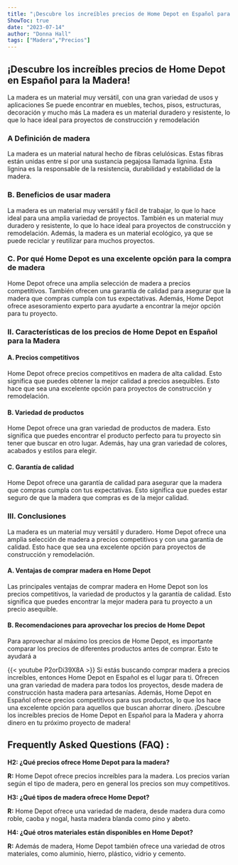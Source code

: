 ```yaml
---
title: "¡Descubre los increíbles precios de Home Depot en Español para la Madera!"
ShowToc: true 
date: "2023-07-14"
author: "Donna Hall" 
tags: ["Madera","Precios"]
---
```

## ¡Descubre los increíbles precios de Home Depot en Español para la Madera!

La madera es un material muy versátil, con una gran variedad de usos y aplicaciones Se puede encontrar en muebles, techos, pisos, estructuras, decoración y mucho más La madera es un material duradero y resistente, lo que lo hace ideal para proyectos de construcción y remodelación

### A Definición de madera

La madera es un material natural hecho de fibras celulósicas. Estas fibras están unidas entre sí por una sustancia pegajosa llamada lignina. Esta lignina es la responsable de la resistencia, durabilidad y estabilidad de la madera.

### B. Beneficios de usar madera

La madera es un material muy versátil y fácil de trabajar, lo que lo hace ideal para una amplia variedad de proyectos. También es un material muy duradero y resistente, lo que lo hace ideal para proyectos de construcción y remodelación. Además, la madera es un material ecológico, ya que se puede reciclar y reutilizar para muchos proyectos.

### C. Por qué Home Depot es una excelente opción para la compra de madera

Home Depot ofrece una amplia selección de madera a precios competitivos. También ofrecen una garantía de calidad para asegurar que la madera que compras cumpla con tus expectativas. Además, Home Depot ofrece asesoramiento experto para ayudarte a encontrar la mejor opción para tu proyecto.

### II. Características de los precios de Home Depot en Español para la Madera

#### A. Precios competitivos

Home Depot ofrece precios competitivos en madera de alta calidad. Esto significa que puedes obtener la mejor calidad a precios asequibles. Esto hace que sea una excelente opción para proyectos de construcción y remodelación.

#### B. Variedad de productos

Home Depot ofrece una gran variedad de productos de madera. Esto significa que puedes encontrar el producto perfecto para tu proyecto sin tener que buscar en otro lugar. Además, hay una gran variedad de colores, acabados y estilos para elegir.

#### C. Garantía de calidad

Home Depot ofrece una garantía de calidad para asegurar que la madera que compras cumpla con tus expectativas. Esto significa que puedes estar seguro de que la madera que compras es de la mejor calidad.

### III. Conclusiones

La madera es un material muy versátil y duradero. Home Depot ofrece una amplia selección de madera a precios competitivos y con una garantía de calidad. Esto hace que sea una excelente opción para proyectos de construcción y remodelación.

#### A. Ventajas de comprar madera en Home Depot

Las principales ventajas de comprar madera en Home Depot son los precios competitivos, la variedad de productos y la garantía de calidad. Esto significa que puedes encontrar la mejor madera para tu proyecto a un precio asequible.

#### B. Recomendaciones para aprovechar los precios de Home Depot

Para aprovechar al máximo los precios de Home Depot, es importante comparar los precios de diferentes productos antes de comprar. Esto te ayudará a

{{< youtube P2orDi39X8A >}} 
Si estás buscando comprar madera a precios increíbles, entonces Home Depot en Español es el lugar para ti. Ofrecen una gran variedad de madera para todos los proyectos, desde madera de construcción hasta madera para artesanías. Además, Home Depot en Español ofrece precios competitivos para sus productos, lo que los hace una excelente opción para aquellos que buscan ahorrar dinero. ¡Descubre los increíbles precios de Home Depot en Español para la Madera y ahorra dinero en tu próximo proyecto de madera!

## Frequently Asked Questions (FAQ) :
**H2: ¿Qué precios ofrece Home Depot para la madera?**

**R:** Home Depot ofrece precios increíbles para la madera. Los precios varían según el tipo de madera, pero en general los precios son muy competitivos.

**H3: ¿Qué tipos de madera ofrece Home Depot?**

**R:** Home Depot ofrece una variedad de madera, desde madera dura como roble, caoba y nogal, hasta madera blanda como pino y abeto.

**H4: ¿Qué otros materiales están disponibles en Home Depot?**

**R:** Además de madera, Home Depot también ofrece una variedad de otros materiales, como aluminio, hierro, plástico, vidrio y cemento.



